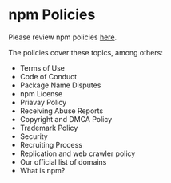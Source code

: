 # npm Policies 

Please review npm policies [here](https://www.npmjs.com/policies).

The policies cover these topics, among others:

* Terms of Use
* Code of Conduct
* Package Name Disputes
* npm License
* Priavay Policy
* Receiving Abuse Reports
* Copyright and DMCA Policy
* Trademark Policy
* Security
* Recruiting Process
* Replication and web crawler policy
* Our official list of domains
* What is npm?